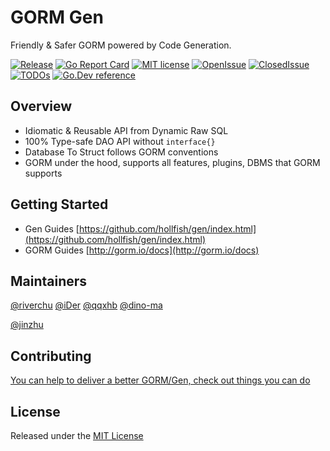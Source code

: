 # GORM Gen

Friendly & Safer GORM powered by Code Generation.

[![Release](https://img.shields.io/github/v/release/go-gorm/gen)](https://github.com/go-gorm/gen/releases)
[![Go Report Card](https://goreportcard.com/badge/github.com/go-gorm/gen)](https://goreportcard.com/report/github.com/go-gorm/gen)
[![MIT license](https://img.shields.io/badge/license-MIT-brightgreen.svg)](https://opensource.org/licenses/MIT)
[![OpenIssue](https://img.shields.io/github/issues/go-gorm/gen)](https://github.com/go-gorm/gen/issues?q=is%3Aopen+is%3Aissue)
[![ClosedIssue](https://img.shields.io/github/issues-closed/go-gorm/gen)](https://github.com/go-gorm/gen/issues?q=is%3Aissue+is%3Aclosed)
[![TODOs](https://badgen.net/https/api.tickgit.com/badgen/github.com/go-gorm/gen)](https://www.tickgit.com/browse?repo=github.com/go-gorm/gen)
[![Go.Dev reference](https://img.shields.io/badge/go.dev-reference-blue?logo=go&logoColor=white)](https://pkg.go.dev/github.com/hollfish/gen?tab=doc)

## Overview

- Idiomatic & Reusable API from Dynamic Raw SQL
- 100% Type-safe DAO API without `interface{}`
- Database To Struct follows GORM conventions
- GORM under the hood, supports all features, plugins, DBMS that GORM supports

## Getting Started

* Gen Guides [https://github.com/hollfish/gen/index.html](https://github.com/hollfish/gen/index.html)
* GORM Guides [http://gorm.io/docs](http://gorm.io/docs)

## Maintainers

[@riverchu](https://github.com/riverchu) [@iDer](https://github.com/idersec) [@qqxhb](https://github.com/qqxhb) [@dino-ma](https://github.com/dino-ma)

[@jinzhu](https://github.com/jinzhu)

## Contributing

[You can help to deliver a better GORM/Gen, check out things you can do](https://gorm.io/contribute.html)

## License

Released under the [MIT License](https://github.com/go-gorm/gen/blob/master/License)

